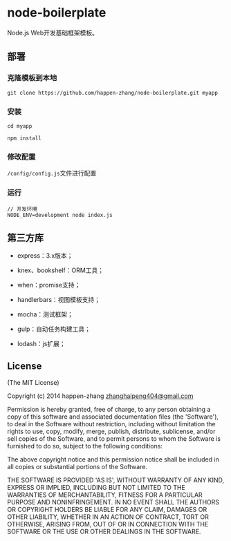 # node-boilerplate #

Node.js Web开发基础框架模板。

## 部署 ##

### 克隆模板到本地 ###

```
git clone https://github.com/happen-zhang/node-boilerplate.git myapp
```

### 安装 ###

```
cd myapp

npm install
```

### 修改配置 ###

`/config/config.js`文件进行配置

### 运行 ###

```
// 开发环境
NODE_ENV=development node index.js
```

## 第三方库 ##

* express：3.x版本；

* knex、bookshelf：ORM工具；

* when：promise支持；

* handlerbars：视图模板支持；

* mocha：测试框架；

* gulp：自动任务构建工具；

* lodash：js扩展；

## License ##

(The MIT License)

Copyright (c) 2014 happen-zhang <zhanghaipeng404@gmail.com>

Permission is hereby granted, free of charge, to any person obtaining
a copy of this software and associated documentation files (the
'Software'), to deal in the Software without restriction, including
without limitation the rights to use, copy, modify, merge, publish,
distribute, sublicense, and/or sell copies of the Software, and to
permit persons to whom the Software is furnished to do so, subject to
the following conditions:

The above copyright notice and this permission notice shall be
included in all copies or substantial portions of the Software.

THE SOFTWARE IS PROVIDED 'AS IS', WITHOUT WARRANTY OF ANY KIND,
EXPRESS OR IMPLIED, INCLUDING BUT NOT LIMITED TO THE WARRANTIES OF
MERCHANTABILITY, FITNESS FOR A PARTICULAR PURPOSE AND NONINFRINGEMENT.
IN NO EVENT SHALL THE AUTHORS OR COPYRIGHT HOLDERS BE LIABLE FOR ANY
CLAIM, DAMAGES OR OTHER LIABILITY, WHETHER IN AN ACTION OF CONTRACT,
TORT OR OTHERWISE, ARISING FROM, OUT OF OR IN CONNECTION WITH THE
SOFTWARE OR THE USE OR OTHER DEALINGS IN THE SOFTWARE.
